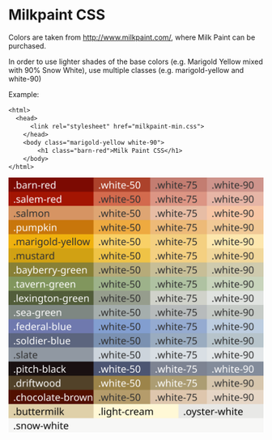 
# Milkpaint CSS

Colors are taken from http://www.milkpaint.com/, where Milk Paint can be purchased.

In order to use lighter shades of the base colors (e.g. Marigold Yellow mixed with 90% Snow White), use multiple classes (e.g. marigold-yellow and white-90)

Example:
```
<html>
  <head>
	  <link rel="stylesheet" href="milkpaint-min.css">
	</head>
	<body class="marigold-yellow white-90">
		<h1 class="barn-red">Milk Paint CSS</h1>
	</body>
</html>
```

![Milkpaint Colors](https://github.com/kguay/milkpaint/blob/master/milkpaint.svg "Milkpaint Colors")

